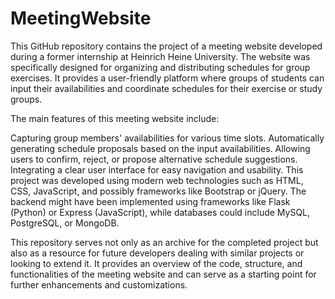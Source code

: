 # MeetingWebsite
This GitHub repository contains the project of a meeting website developed during a former internship at Heinrich Heine University. The website was specifically designed for organizing and distributing schedules for group exercises. It provides a user-friendly platform where groups of students can input their availabilities and coordinate schedules for their exercise or study groups.

The main features of this meeting website include:

Capturing group members' availabilities for various time slots.
Automatically generating schedule proposals based on the input availabilities.
Allowing users to confirm, reject, or propose alternative schedule suggestions.
Integrating a clear user interface for easy navigation and usability.
This project was developed using modern web technologies such as HTML, CSS, JavaScript, and possibly frameworks like Bootstrap or jQuery. The backend might have been implemented using frameworks like Flask (Python) or Express (JavaScript), while databases could include MySQL, PostgreSQL, or MongoDB.

This repository serves not only as an archive for the completed project but also as a resource for future developers dealing with similar projects or looking to extend it. It provides an overview of the code, structure, and functionalities of the meeting website and can serve as a starting point for further enhancements and customizations.
